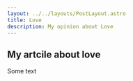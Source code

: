 ```yaml
---
layout: ../../layouts/PostLayout.astro
title: Love
description: My opinion about Love
---
```


## My artcile about love

Some text
